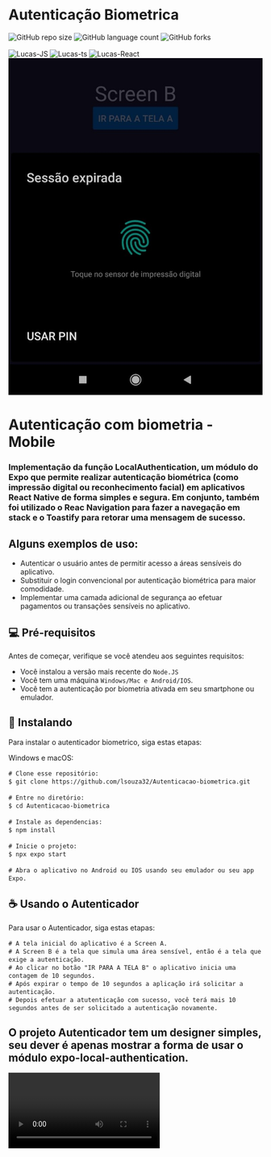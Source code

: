 # Autenticação Biometrica

![GitHub repo size](https://img.shields.io/github/repo-size/lsouza32/Autenticacao-biometrica?style=for-the-badge)
![GitHub language count](https://img.shields.io/github/languages/count/lsouza32/Autenticacao-biometrica?style=for-the-badge)
![GitHub forks](https://img.shields.io/github/forks/lsouza32/Autenticacao-biometrica?style=for-the-badge)

<div>
  <img align="center" alt="Lucas-JS" height="30" width="40" src="https://cdn.jsdelivr.net/gh/devicons/devicon/icons/javascript/javascript-original.svg">
  <img align="center" alt="Lucas-ts" height="30" width="40" src="https://cdn.jsdelivr.net/gh/devicons/devicon/icons/typescript/typescript-original.svg" /> 
  <img align="center" alt="Lucas-React" height="30" width="40" src="https://cdn.jsdelivr.net/gh/devicons/devicon/icons/react/react-original-wordmark.svg"> 
  </div>

<img src="./src/assets/image.png" alt="Imagem autenticacao biometrica">

<h1>Autenticação com biometria - Mobile</h1>
<h3>Implementação da função LocalAuthentication, um módulo do Expo que permite realizar autenticação biométrica (como impressão digital ou reconhecimento facial) em aplicativos React Native de forma simples e segura. Em conjunto, também foi utilizado o Reac Navigation para fazer a navegação em stack e o Toastify para retorar uma mensagem de sucesso.</h3>
  
<h2>Alguns exemplos de uso:</h2>
  
* Autenticar o usuário antes de permitir acesso a áreas sensíveis do aplicativo.
* Substituir o login convencional por autenticação biométrica para maior comodidade.
* Implementar uma camada adicional de segurança ao efetuar pagamentos ou transações sensíveis no aplicativo.



## 💻 Pré-requisitos

Antes de começar, verifique se você atendeu aos seguintes requisitos:

* Você instalou a versão mais recente do `Node.JS`
* Você tem uma máquina `Windows/Mac e Android/IOS`.
* Você tem a autenticação por biometria ativada em seu smartphone ou emulador.


## 🚀 Instalando

Para instalar o autenticador biometrico, siga estas etapas:

Windows e macOS:
```
# Clone esse repositório:
$ git clone https://github.com/lsouza32/Autenticacao-biometrica.git

# Entre no diretório:
$ cd Autenticacao-biometrica

# Instale as dependencias:
$ npm install

# Inicie o projeto:
$ npx expo start

# Abra o aplicativo no Android ou IOS usando seu emulador ou seu app Expo.

```

## ☕ Usando o Autenticador

Para usar o Autenticador, siga estas etapas:

```
# A tela inicial do aplicativo é a Screen A.
# A Screen B é a tela que simula uma área sensível, então é a tela que exige a autenticação.
# Ao clicar no botão "IR PARA A TELA B" o aplicativo inicia uma contagem de 10 segundos.
# Após expirar o tempo de 10 segundos a aplicação irá solicitar a autenticação.
# Depois efetuar a atutenticação com sucesso, você terá mais 10 segundos antes de ser solicitado a autenticação novamente.

```

## O projeto Autenticador tem um designer simples, seu dever é apenas mostrar a forma de usar o módulo expo-local-authentication.

<video src="./src/assets/video-exemplo.mp4" controls title="Title"></video>